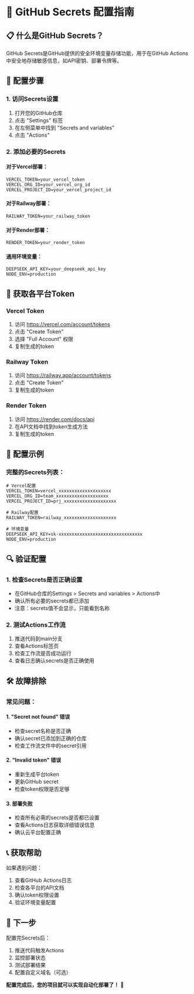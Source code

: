 # 🔐 GitHub Secrets 配置指南

## 📋 什么是GitHub Secrets？

GitHub Secrets是GitHub提供的安全环境变量存储功能，用于在GitHub Actions中安全地存储敏感信息，如API密钥、部署令牌等。

## 🚀 配置步骤

### 1. 访问Secrets设置
1. 打开您的GitHub仓库
2. 点击 "Settings" 标签
3. 在左侧菜单中找到 "Secrets and variables"
4. 点击 "Actions"

### 2. 添加必要的Secrets

#### 对于Vercel部署：
```
VERCEL_TOKEN=your_vercel_token
VERCEL_ORG_ID=your_vercel_org_id
VERCEL_PROJECT_ID=your_vercel_project_id
```

#### 对于Railway部署：
```
RAILWAY_TOKEN=your_railway_token
```

#### 对于Render部署：
```
RENDER_TOKEN=your_render_token
```

#### 通用环境变量：
```
DEEPSEEK_API_KEY=your_deepseek_api_key
NODE_ENV=production
```

## 🔧 获取各平台Token

### Vercel Token
1. 访问 https://vercel.com/account/tokens
2. 点击 "Create Token"
3. 选择 "Full Account" 权限
4. 复制生成的token

### Railway Token
1. 访问 https://railway.app/account/tokens
2. 点击 "Create Token"
3. 复制生成的token

### Render Token
1. 访问 https://render.com/docs/api
2. 在API文档中找到token生成方法
3. 复制生成的token

## 📝 配置示例

### 完整的Secrets列表：
```
# Vercel配置
VERCEL_TOKEN=vercel_xxxxxxxxxxxxxxxxxxxx
VERCEL_ORG_ID=team_xxxxxxxxxxxxxxxxxxxx
VERCEL_PROJECT_ID=prj_xxxxxxxxxxxxxxxxxxxx

# Railway配置
RAILWAY_TOKEN=railway_xxxxxxxxxxxxxxxxxxxx

# 环境变量
DEEPSEEK_API_KEY=sk-xxxxxxxxxxxxxxxxxxxxxxxxxxxxxxxx
NODE_ENV=production
```

## 🔍 验证配置

### 1. 检查Secrets是否正确设置
- 在GitHub仓库的Settings > Secrets and variables > Actions中
- 确认所有必要的secrets都已添加
- 注意：secrets值不会显示，只能看到名称

### 2. 测试Actions工作流
1. 推送代码到main分支
2. 查看Actions标签页
3. 检查工作流是否成功运行
4. 查看日志确认secrets是否正确使用

## 🛠️ 故障排除

### 常见问题：

#### 1. "Secret not found" 错误
- 检查secret名称是否正确
- 确认secret已添加到正确的仓库
- 检查工作流文件中的secret引用

#### 2. "Invalid token" 错误
- 重新生成平台token
- 更新GitHub secret
- 检查token权限是否足够

#### 3. 部署失败
- 检查所有必需的secrets是否都已设置
- 查看Actions日志获取详细错误信息
- 确认云平台配置正确

## 📞 获取帮助

如果遇到问题：
1. 查看GitHub Actions日志
2. 检查各平台的API文档
3. 确认token权限设置
4. 验证环境变量配置

## 🎯 下一步

配置完Secrets后：
1. 推送代码触发Actions
2. 监控部署状态
3. 测试部署结果
4. 配置自定义域名（可选）

**配置完成后，您的项目就可以实现自动化部署了！** 🚀 